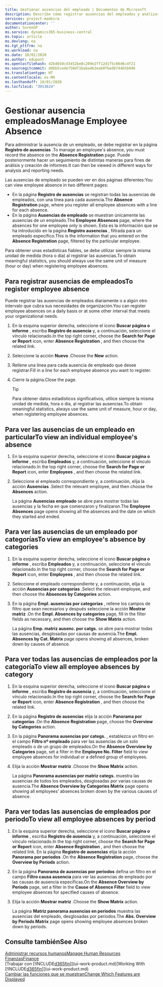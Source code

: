 ```yaml
---
title: Gestionar ausencias del empleado | Documentos de Microsoft
description: Describe cómo registrar ausencias del empleados y analizar las estadísticas de las ausencias.
services: project-madeira
documentationcenter: ''
author: SorenGP
ms.service: dynamics365-business-central
ms.topic: article
ms.devlang: na
ms.tgt_pltfrm: na
ms.workload: na
ms.date: 10/01/2020
ms.author: edupont
ms.openlocfilehash: 42bd650cd3452be8c209e2ff12d1f5c06d6c4f21
ms.sourcegitcommit: ddbb5cede750df1baba4b3eab8fbed6744b5b9d6
ms.translationtype: HT
ms.contentlocale: es-MX
ms.lasthandoff: 10/01/2020
ms.locfileid: "3913624"
---
```

# <a name="manage-employee-absence"></a><span data-ttu-id="8be44-103">Gestionar ausencia empleados</span><span class="sxs-lookup"><span data-stu-id="8be44-103">Manage Employee Absence</span></span>
<span data-ttu-id="8be44-104">Para administrar la ausencia de un empleado, se debe registrar en la página **Registro de ausencias** .</span><span class="sxs-lookup"><span data-stu-id="8be44-104">To manage an employee's absence, you must record the absence on the **Absence Registration** page.</span></span> <span data-ttu-id="8be44-105">Puede posteriormente hacer un seguimiento de distintas maneras para fines de análisis y creación de informes.</span><span class="sxs-lookup"><span data-stu-id="8be44-105">It can then be viewed in different ways for analysis and reporting needs.</span></span>

<span data-ttu-id="8be44-106">Las ausencias de empleado se pueden ver en dos páginas diferentes:</span><span class="sxs-lookup"><span data-stu-id="8be44-106">You can view employee absence in two different pages:</span></span>

* <span data-ttu-id="8be44-107">En la página **Registro de ausencias** se registran todas las ausencias de empleados, con una línea para cada ausencia.</span><span class="sxs-lookup"><span data-stu-id="8be44-107">The **Absence Registration** page, where you register all employee absences with a line for each absence.</span></span>
* <span data-ttu-id="8be44-108">En la página **Ausencias de empleado** se muestran únicamente las ausencias de un empleado.</span><span class="sxs-lookup"><span data-stu-id="8be44-108">The **Employee Absences** page, where the absences for one employee only is shown.</span></span> <span data-ttu-id="8be44-109">Esta es la información que se ha introducido en la página **Registro ausencias** , filtrada para un empleado específico.</span><span class="sxs-lookup"><span data-stu-id="8be44-109">This is the information that you entered on the **Absence Registration** page, filtered by the particular employee.</span></span>

<span data-ttu-id="8be44-110">Para obtener unas estadísticas fiables, se debe utilizar siempre la misma unidad de medida (hora o día) al registrar las ausencias.</span><span class="sxs-lookup"><span data-stu-id="8be44-110">To obtain meaningful statistics, you should always use the same unit of measure (hour or day) when registering employee absences.</span></span>

## <a name="to-register-employee-absence"></a><span data-ttu-id="8be44-111">Para registrar ausencias de empleados</span><span class="sxs-lookup"><span data-stu-id="8be44-111">To register employee absence</span></span>
<span data-ttu-id="8be44-112">Puede registrar las ausencias de empleados diariamente o a algún otro intervalo que cubra sus necesidades de organización.</span><span class="sxs-lookup"><span data-stu-id="8be44-112">You can register employee absences on a daily basis or at some other interval that meets your organizational needs.</span></span>

1. <span data-ttu-id="8be44-113">En la esquina superior derecha, seleccione el icono **Buscar página o informe** , escriba **Registro de ausencia** y, a continuación, seleccione el vínculo relacionado.</span><span class="sxs-lookup"><span data-stu-id="8be44-113">In the top right corner, choose the **Search for Page or Report** icon, enter **Absence Registration** , and then choose the related link.</span></span>
2. <span data-ttu-id="8be44-114">Seleccione la acción **Nuevo** .</span><span class="sxs-lookup"><span data-stu-id="8be44-114">Choose the **New** action.</span></span>
3. <span data-ttu-id="8be44-115">Rellene una línea para cada ausencia de empleado que desee registrar.</span><span class="sxs-lookup"><span data-stu-id="8be44-115">Fill in a line for each employee absence you want to register.</span></span>
4. <span data-ttu-id="8be44-116">Cierre la página.</span><span class="sxs-lookup"><span data-stu-id="8be44-116">Close the page.</span></span>

    > [!Tip]
    > <span data-ttu-id="8be44-117">Para obtener datos estadísticos significativos, utilice siempre la misma unidad de medida, hora o día, al registrar las ausencias.</span><span class="sxs-lookup"><span data-stu-id="8be44-117">To obtain meaningful statistics, always use the same unit of measure, hour or day, when registering employee absences.</span></span>

## <a name="to-view-an-individual-employees-absence"></a><span data-ttu-id="8be44-118">Para ver las ausencias de un empleado en particular</span><span class="sxs-lookup"><span data-stu-id="8be44-118">To view an individual employee's absence</span></span>
1. <span data-ttu-id="8be44-119">En la esquina superior derecha, seleccione el icono **Buscar página o informe** , escriba **Empleados** y, a continuación, seleccione el vínculo relacionado.</span><span class="sxs-lookup"><span data-stu-id="8be44-119">In the top right corner, choose the **Search for Page or Report** icon, enter **Employees** , and then choose the related link.</span></span>
2. <span data-ttu-id="8be44-120">Seleccione el empleado correspondiente y, a continuación, elija la acción **Ausencias** .</span><span class="sxs-lookup"><span data-stu-id="8be44-120">Select the relevant employee, and then choose the **Absences** action.</span></span>

    <span data-ttu-id="8be44-121">La página **Ausencias empleado** se abre para mostrar todas las ausencias y la fecha en que comenzaron y finalizaron.</span><span class="sxs-lookup"><span data-stu-id="8be44-121">The **Employee Absences** page opens showing all the absences and the date on which they started and ended.</span></span>

## <a name="to-view-an-employees-absence-by-categories"></a><span data-ttu-id="8be44-122">Para ver las ausencias de un empleado por categorías</span><span class="sxs-lookup"><span data-stu-id="8be44-122">To view an employee's absence by categories</span></span>
1. <span data-ttu-id="8be44-123">En la esquina superior derecha, seleccione el icono **Buscar página o informe** , escriba **Empleados** y, a continuación, seleccione el vínculo relacionado.</span><span class="sxs-lookup"><span data-stu-id="8be44-123">In the top right corner, choose the **Search for Page or Report** icon, enter **Employees** , and then choose the related link.</span></span>
2. <span data-ttu-id="8be44-124">Seleccione el empleado correspondiente y, a continuación, elija la acción **Ausencias por categorías** .</span><span class="sxs-lookup"><span data-stu-id="8be44-124">Select the relevant employee, and then choose the **Absences by Categories** action.</span></span>
3. <span data-ttu-id="8be44-125">En la página **Empl. ausencias por categorías** , rellene los campos de filtro que sean necesarios y después seleccione la acción **Mostrar matriz** .</span><span class="sxs-lookup"><span data-stu-id="8be44-125">On the **Empl. Absences by categories** page, fill in the filter fields as necessary, and then choose the **Show Matrix** action.</span></span>

    <span data-ttu-id="8be44-126">La página **Emp. matriz ausenc. por catgs.** se abre para mostrar todas las ausencias, desglosadas por causas de ausencia.</span><span class="sxs-lookup"><span data-stu-id="8be44-126">The **Empl. Absences by Cat. Matrix** page opens showing all absences, broken down by causes of absence.</span></span>

## <a name="to-view-all-employee-absences-by-category"></a><span data-ttu-id="8be44-127">Para ver todas las ausencias de empleados por la categoría</span><span class="sxs-lookup"><span data-stu-id="8be44-127">To view all employee absences by category</span></span>
1. <span data-ttu-id="8be44-128">En la esquina superior derecha, seleccione el icono **Buscar página o informe** , escriba **Registro de ausencia** y, a continuación, seleccione el vínculo relacionado.</span><span class="sxs-lookup"><span data-stu-id="8be44-128">In the top right corner, choose the **Search for Page or Report** icon, enter **Absence Registration** , and then choose the related link.</span></span>
2. <span data-ttu-id="8be44-129">En la página **Registro de ausencias** elija la acción **Panorama por categorías** .</span><span class="sxs-lookup"><span data-stu-id="8be44-129">On the **Absence Registration** page, choose the **Overview by Categories** action.</span></span>
3. <span data-ttu-id="8be44-130">En la página **Panorama ausencias por categs.** , establezca un filtro en el campo **Filtro nº empleado** para ver las ausencias de un solo empleado o de un grupo de empleados.</span><span class="sxs-lookup"><span data-stu-id="8be44-130">On the **Absence Overview by Categories** page, set a filter in the **Employee No. Filter** field to view employee absences for individual or a defined group of employees.</span></span>
4. <span data-ttu-id="8be44-131">Elija la acción **Mostrar matriz** .</span><span class="sxs-lookup"><span data-stu-id="8be44-131">Choose the **Show Matrix** action.</span></span>

    <span data-ttu-id="8be44-132">La página **Panorama ausencias por matriz categs.** muestra las ausencias de todos los empleados, desglosadas por varias causas de ausencia.</span><span class="sxs-lookup"><span data-stu-id="8be44-132">The **Absence Overview by Categories Matrix** page opens showing all employees’ absences broken down by the various causes of absence.</span></span>

## <a name="to-view-all-employee-absences-by-period"></a><span data-ttu-id="8be44-133">Para ver todas las ausencias de empleados por periodo</span><span class="sxs-lookup"><span data-stu-id="8be44-133">To view all employee absences by period</span></span>
1. <span data-ttu-id="8be44-134">En la esquina superior derecha, seleccione el icono **Buscar página o informe** , escriba **Registro de ausencia** y, a continuación, seleccione el vínculo relacionado.</span><span class="sxs-lookup"><span data-stu-id="8be44-134">In the top right corner, choose the **Search for Page or Report** icon, enter **Absence Registration** , and then choose the related link.</span></span>
   <span data-ttu-id="8be44-135">En la página **Registro de ausencias** elija la acción **Panorama por periodos** .</span><span class="sxs-lookup"><span data-stu-id="8be44-135">On the **Absence Registration** page, choose the **Overview by Periods** action.</span></span>
2. <span data-ttu-id="8be44-136">En la página **Panorama de ausencias por periodos** defina un filtro en el campo **Filtro causa ausencia** para ver las ausencias de empleado por las causas de ausencia específicas.</span><span class="sxs-lookup"><span data-stu-id="8be44-136">On the **Absence Overview by Periods** page, set a filter in the **Cause of Absence Filter** field to view employee absences for specified causes of absence.</span></span>
3. <span data-ttu-id="8be44-137">Elija la acción **Mostrar matriz** .</span><span class="sxs-lookup"><span data-stu-id="8be44-137">Choose the **Show Matrix** action.</span></span>

    <span data-ttu-id="8be44-138">La página **Matriz panorama ausencias en periodos** muestra las ausencias del empleado, desglosadas por periodos.</span><span class="sxs-lookup"><span data-stu-id="8be44-138">The **Abs. Overview by Periods Matrix** page opens showing employee absences broken down by periods.</span></span>

## <a name="see-also"></a><span data-ttu-id="8be44-139">Consulte también</span><span class="sxs-lookup"><span data-stu-id="8be44-139">See Also</span></span>
[<span data-ttu-id="8be44-140">Administrar recursos humanos</span><span class="sxs-lookup"><span data-stu-id="8be44-140">Manage Human Resources</span></span>](hr-manage-human-resources.md)  
[<span data-ttu-id="8be44-141">Finanzas</span><span class="sxs-lookup"><span data-stu-id="8be44-141">Finance</span></span>](finance.md)  
<span data-ttu-id="8be44-142">[Trabajar con [!INCLUDE[d365fin](includes/d365fin_md.md)]](ui-work-product.md)</span><span class="sxs-lookup"><span data-stu-id="8be44-142">[Working With [!INCLUDE[d365fin](includes/d365fin_md.md)]](ui-work-product.md)</span></span>  
[<span data-ttu-id="8be44-143">Cambiar las funciones que se muestran</span><span class="sxs-lookup"><span data-stu-id="8be44-143">Change Which Features are Displayed</span></span>](ui-experiences.md)
